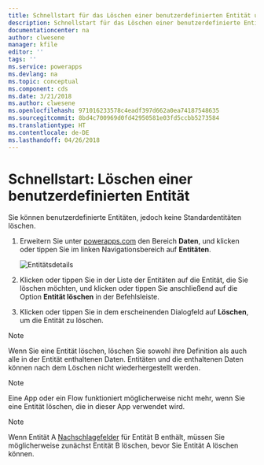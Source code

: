 ```yaml
---
title: Schnellstart für das Löschen einer benutzerdefinierten Entität und das Löschen von Daten | Microsoft-Dokumentation
description: Schnellstart für das Löschen einer benutzerdefinierte Entität und das Löschen aller Daten
documentationcenter: na
author: clwesene
manager: kfile
editor: ''
tags: ''
ms.service: powerapps
ms.devlang: na
ms.topic: conceptual
ms.component: cds
ms.date: 3/21/2018
ms.author: clwesene
ms.openlocfilehash: 971016233578c4eadf397d662a0ea74187548635
ms.sourcegitcommit: 8bd4c700969d0fd42950581e03fd5ccbb5273584
ms.translationtype: HT
ms.contentlocale: de-DE
ms.lasthandoff: 04/26/2018
---
```

# <a name="quickstart-delete-a-custom-entity"></a>Schnellstart: Löschen einer benutzerdefinierten Entität
Sie können benutzerdefinierte Entitäten, jedoch keine Standardentitäten löschen.

1. Erweitern Sie unter [powerapps.com](https://web.powerapps.com) den Bereich **Daten**, und klicken oder tippen Sie im linken Navigationsbereich auf **Entitäten**.

    ![Entitätsdetails](./media/data-platform-cds-create-entity/entitylist.png "Entitätsliste")

2. Klicken oder tippen Sie in der Liste der Entitäten auf die Entität, die Sie löschen möchten, und klicken oder tippen Sie anschließend auf die Option **Entität löschen** in der Befehlsleiste.
3. Klicken oder tippen Sie in dem erscheinenden Dialogfeld auf **Löschen**, um die Entität zu löschen.

>[!NOTE]
>Wenn Sie eine Entität löschen, löschen Sie sowohl ihre Definition als auch alle in der Entität enthaltenen Daten. Entitäten und die enthaltenen Daten können nach dem Löschen nicht wiederhergestellt werden.

>[!NOTE]
>Eine App oder ein Flow funktioniert möglicherweise nicht mehr, wenn Sie eine Entität löschen, die in dieser App verwendet wird.

>[!NOTE]
>Wenn Entität A [Nachschlagefelder](data-platform-entity-lookup.md) für Entität B enthält, müssen Sie möglicherweise zunächst Entität B löschen, bevor Sie Entität A löschen können.

